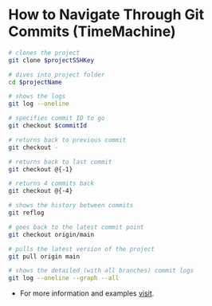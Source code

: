 # How to Navigate Through Git Commits (TimeMachine)

```bash
# clones the project
git clone $projectSSHKey

# dives into project folder
cd $projectName

# shows the logs
git log --oneline

# specifies commit ID to go
git checkout $commitId

# returns back to previous commit
git checkout -

# returns back to last commit
git checkout @{-1}

# returns 4 commits back
git checkout @{-4}

# shows the history between commits
git reflog

# goes back to the latest commit point
git checkout origin/main

# pulls the latest version of the project
git pull origin main

# shows the detailed (with all branches) commit logs
git log --oneline --graph --all
```

- For more information and examples [visit](https://gitbookdown.dallasdatascience.com/revert-to-a-previous-commit-git-checkout.html).
